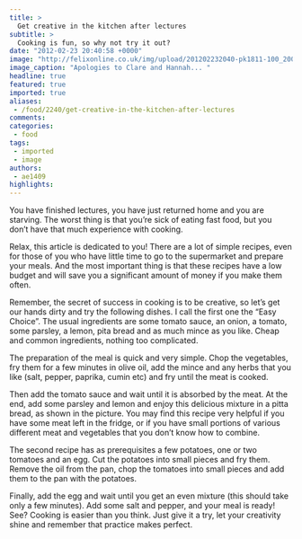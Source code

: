 ```yaml
---
title: >
  Get creative in the kitchen after lectures
subtitle: >
  Cooking is fun, so why not try it out?
date: "2012-02-23 20:40:58 +0000"
image: "http://felixonline.co.uk/img/upload/201202232040-pk1811-100_2007.jpg"
image_caption: "Apologies to Clare and Hannah... "
headline: true
featured: true
imported: true
aliases:
 - /food/2240/get-creative-in-the-kitchen-after-lectures
comments:
categories:
 - food
tags:
 - imported
 - image
authors:
 - ae1409
highlights:
---
```


You have finished lectures, you have just returned home and you are starving. The worst thing is that you’re sick of eating fast food, but you don’t have that much experience with cooking.

Relax, this article is dedicated to you! There are a lot of simple recipes, even for those of you who have little time to go to the supermarket and prepare your meals. And the most important thing is that these recipes have a low budget and will save you a significant amount of money if you make them often.

Remember, the secret of success in cooking is to be creative, so let’s get our hands dirty and try the following dishes. I call the first one the “Easy Choice”. The usual ingredients are some tomato sauce, an onion, a tomato, some parsley, a lemon, pita bread and as much mince as you like. Cheap and common ingredients, nothing too complicated.

The preparation of the meal is quick and very simple. Chop the vegetables, fry them for a few minutes in olive oil, add the mince and any herbs that you like (salt, pepper, paprika, cumin etc) and fry until the meat is cooked.

Then add the tomato sauce and wait until it is absorbed by the meat. At the end, add some parsley and lemon and enjoy this delicious mixture in a pitta bread, as shown in the picture. You may find this recipe very helpful if you have some meat left in the fridge, or if you have small portions of various different meat and vegetables that you don’t know how to combine.

The second recipe has as prerequisites a few potatoes, one or two tomatoes and an egg. Cut the potatoes into small pieces and fry them. Remove the oil from the pan, chop the tomatoes into small pieces and add them to the pan with the potatoes.

Finally, add the egg and wait until you get an even mixture (this should take only a few minutes). Add some salt and pepper, and your meal is ready! See? Cooking is easier than you think. Just give it a try, let your creativity shine and remember that practice makes perfect.
